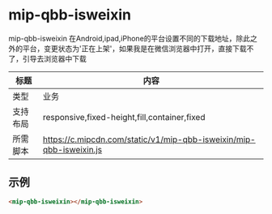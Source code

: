 # mip-qbb-isweixin

mip-qbb-isweixin 在Android,ipad,iPhone的平台设置不同的下载地址，除此之外的平台，变更状态为'正在上架'，如果我是在微信浏览器中打开，直接下载不了，引导去浏览器中下载

标题|内容
----|----
类型|业务
支持布局|responsive,fixed-height,fill,container,fixed
所需脚本|https://c.mipcdn.com/static/v1/mip-qbb-isweixin/mip-qbb-isweixin.js

## 示例
```html
<mip-qbb-isweixin></mip-qbb-isweixin>
```
